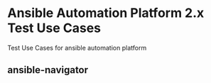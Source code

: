 # Ansible Automation Platform 2.x Test Use Cases
Test Use Cases for ansible automation platform

## ansible-navigator
